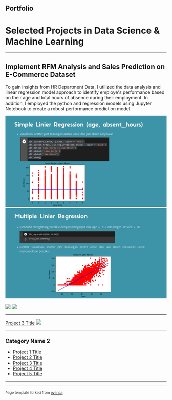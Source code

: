 ## Portfolio

# Selected Projects in Data Science & Machine Learning

---

## Implement RFM Analysis and Sales Prediction on E-Commerce Dataset

To gain insights from HR Department Data, I utilized the data analysis and linear regression model approach to identify employe's performance based on their age and total hours of absence during their employment. In addition, I employed the python and regression models using Jupyter Notebook to create a robust performance prediction model.

<img src="images/SimpleLinier.png"/>

<img src="images/MultipleLinier.png"/>

[![](https://img.shields.io/badge/Python-white?logo=Python)](#) [![](https://img.shields.io/badge/Jupyter-white?logo=Jupyter)](#)

---
[Project 3 Title](http://example.com/)
<img src="images/dummy_thumbnail.jpg?raw=true"/>

---

### Category Name 2

- [Project 1 Title](http://example.com/)
- [Project 2 Title](http://example.com/)
- [Project 3 Title](http://example.com/)
- [Project 4 Title](http://example.com/)
- [Project 5 Title](http://example.com/)

---




---
<p style="font-size:11px">Page template forked from <a href="https://github.com/evanca/quick-portfolio">evanca</a></p>
<!-- Remove above link if you don't want to attibute -->
